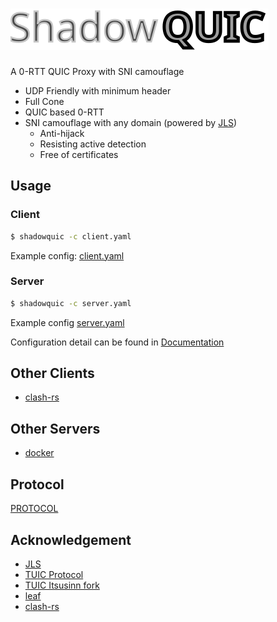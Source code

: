 # ![image](./logo.svg)

 A 0-RTT QUIC Proxy with SNI camouflage 

 - UDP Friendly with minimum header
 - Full Cone
 - QUIC based 0-RTT
 - SNI camouflage with any domain (powered by [JLS](https://github.com/JimmyHuang454/JLS))
    - Anti-hijack
    - Resisting active detection
    - Free of certificates

## Usage
### Client
```bash
$ shadowquic -c client.yaml
```

Example config: [client.yaml](./shadowquic/config_examples/client.yaml)
### Server
```bash
$ shadowquic -c server.yaml
```

Example config [server.yaml](./shadowquic/config_examples/server.yaml)

Configuration detail can be found in [Documentation](https://spongebob888.github.io/shadowquic/shadowquic/config/struct.Config.html)
## Other Clients
- [clash-rs](https://github.com/Watfaq/clash-rs)
## Other Servers
- [docker](https://github.com/spongebob888/shadowquic/pkgs/container/shadowquic)
## Protocol
[PROTOCOL](./PROTOCOL.pdf)

## Acknowledgement
 * [JLS](https://github.com/JimmyHuang454/JLS)
 * [TUIC Protocol](https://github.com/tuic-protocol/tuic)
 * [TUIC Itsusinn fork](https://github.com/Itsusinn/tuic)
 * [leaf](https://github.com/eycorsican/leaf)
 * [clash-rs](https://github.com/Watfaq/clash-rs)

